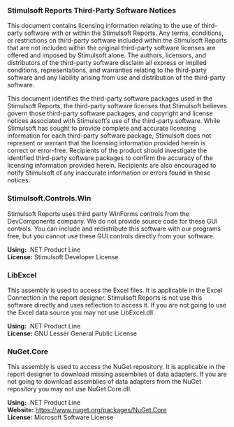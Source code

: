 ### Stimulsoft Reports Third-Party Software Notices
This document contains licensing information relating to the use of third-party software with or within the Stimulsoft Reports. Any terms, conditions, or restrictions on third-party software included within the Stimulsoft Reports that are not included within the original third-party software licenses are offered and imposed by Stimulsoft alone. The authors, licensors, and distributors of the third-party software disclaim all express or implied conditions, representations, and warranties relating to the third-party software and any liability arising from use and distribution of the third-party software. 

This document identifies the third-party software packages used in the Stimulsoft Reports, the third-party software licenses that Stimulsoft believes govern those third-party software packages, and copyright and license notices associated with Stimulsoft’s use of the third-party software. While Stimulsoft has sought to provide complete and accurate licensing information for each third-party software package, Stimulsoft does not represent or warrant that the licensing information provided herein is correct or error-free. Recipients of the product should investigate the identified third-party software packages to confirm the accuracy of the licensing information provided herein. Recipients are also encouraged to notify Stimulsoft of any inaccurate information or errors found in these notices.

### Stimulsoft.Controls.Win
Stimulsoft Reports uses third party WinForms controls from the DevComponents company. We do not provide source code for these GUI controls. You can include and redistribute this software with our programs free, but you cannot use these GUI controls directly from your software.

**Using:** .NET Product Line  
**License:** Stimulsoft Developer License

### LibExcel
This assembly is used to access the Excel files. It is applicable in the Excel Connection in the report designer. Stimulsoft Reports is not use this software directly and uses reflection to access it. If you are not going to use the Excel data source you may not use LibExcel.dll.

**Using:** .NET Product Line  
**License:** GNU Lesser General Public License

### NuGet.Core
This assembly is used to access the NuGet repository. It is applicable in the report designer to download missing assemblies of data adapters. If you are not going to download assemblies of data adapters from the NuGet repository you may not use NuGet.Core.dll.

**Using:** .NET Product Line  
**Website:** https://www.nuget.org/packages/NuGet.Core  
**License:** Microsoft Software License
